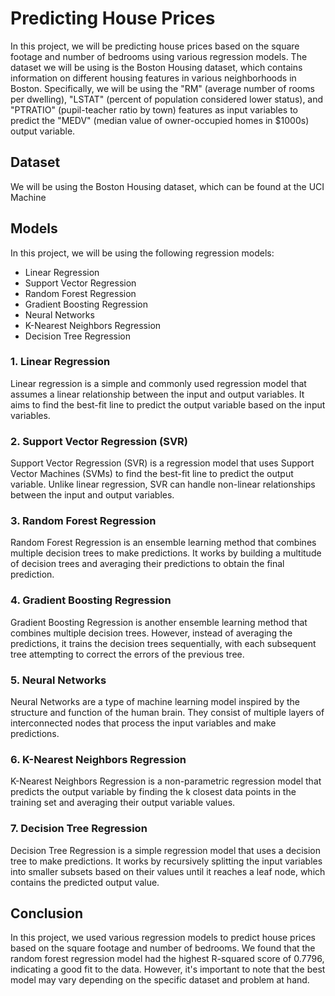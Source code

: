 # Predicting House Prices

In this project, we will be predicting house prices based on the square footage and number of bedrooms using various regression models. The dataset we will be using is the Boston Housing dataset, which contains information on different housing features in various neighborhoods in Boston. Specifically, we will be using the "RM" (average number of rooms per dwelling), "LSTAT" (percent of population considered lower status), and "PTRATIO" (pupil-teacher ratio by town) features as input variables to predict the "MEDV" (median value of owner-occupied homes in $1000s) output variable.

## Dataset
We will be using the Boston Housing dataset, which can be found at the UCI Machine 

## Models
In this project, we will be using the following regression models:

- Linear Regression
- Support Vector Regression
- Random Forest Regression
- Gradient Boosting Regression
- Neural Networks
- K-Nearest Neighbors Regression
- Decision Tree Regression

### 1. Linear Regression
Linear regression is a simple and commonly used regression model that assumes a linear relationship between the input and output variables. It aims to find the best-fit line to predict the output variable based on the input variables.
### 2. Support Vector Regression (SVR)
Support Vector Regression (SVR) is a regression model that uses Support Vector Machines (SVMs) to find the best-fit line to predict the output variable. Unlike linear regression, SVR can handle non-linear relationships between the input and output variables.
### 3. Random Forest Regression
Random Forest Regression is an ensemble learning method that combines multiple decision trees to make predictions. It works by building a multitude of decision trees and averaging their predictions to obtain the final prediction.
### 4. Gradient Boosting Regression
Gradient Boosting Regression is another ensemble learning method that combines multiple decision trees. However, instead of averaging the predictions, it trains the decision trees sequentially, with each subsequent tree attempting to correct the errors of the previous tree.
### 5. Neural Networks
Neural Networks are a type of machine learning model inspired by the structure and function of the human brain. They consist of multiple layers of interconnected nodes that process the input variables and make predictions.
### 6. K-Nearest Neighbors Regression
K-Nearest Neighbors Regression is a non-parametric regression model that predicts the output variable by finding the k closest data points in the training set and averaging their output variable values.
### 7. Decision Tree Regression
Decision Tree Regression is a simple regression model that uses a decision tree to make predictions. It works by recursively splitting the input variables into smaller subsets based on their values until it reaches a leaf node, which contains the predicted output value.

## Conclusion
In this project, we used various regression models to predict house prices based on the square footage and number of bedrooms. We found that the random forest regression model had the highest R-squared score of 0.7796, indicating a good fit to the data. However, it's important to note that the best model may vary depending on the specific dataset and problem at hand.
